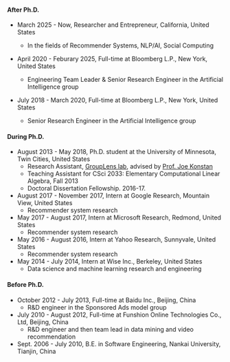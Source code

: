 
#### After Ph.D.

- March 2025 - Now, Researcher and Entrepreneur, California, United States
    - In the fields of Recommender Systems, NLP/AI, Social Computing

- April 2020 - Feburary 2025, Full-time at Bloomberg L.P., New York, United States
    - Engineering Team Leader & Senior Research Engineer in the Artificial Intelligence group

- July 2018 - March 2020, Full-time at Bloomberg L.P., New York, United States
    - Senior Research Engineer in the Artificial Intelligence group

#### During Ph.D.

- August 2013 - May 2018, Ph.D. student at the University of Minnesota, Twin Cities, United States
    - Research Assistant, [GroupLens lab](https://grouplens.org), advised by [Prof. Joe Konstan](https://konstan.umn.edu)
    - Teaching Assistant for CSci 2033: Elementary Computational Linear Algebra, Fall 2013
    - Doctoral Dissertation Fellowship. 2016-17.
- August 2017 - November 2017, Intern at Google Research, Mountain View, United States
    - Recommender system research
- May 2017 - August 2017, Intern at Microsoft Research, Redmond, United States
    - Recommender system research
- May 2016 - August 2016, Intern at Yahoo Research, Sunnyvale, United States
    - Recommender system research
- May 2014 - July 2014, Intern at Wise Inc., Berkeley, United States
    - Data science and machine learning research and engineering

#### Before Ph.D.

- October 2012 - July 2013, Full-time at Baidu Inc., Beijing, China
    - R&D engineer in the Sponsored Ads model group
- July 2010 - August 2012, Full-time at Funshion Online Technologies Co., Ltd, Beijing, China
    - R&D engineer and then team lead in data mining and video recommendation
- Sept. 2006 - July 2010, B.E. in Software Engineering, Nankai University, Tianjin, China
